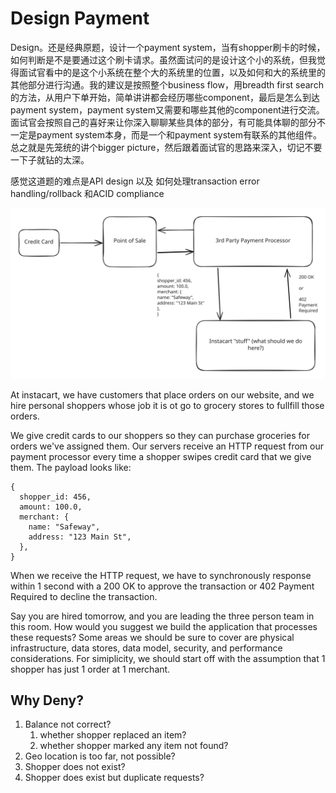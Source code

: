 # Design Payment

Design。还是经典原题，设计一个payment system，当有shopper刷卡的时候，如何判断是不是要通过这个刷卡请求。虽然面试问的是设计这个小的系统，但我觉得面试官看中的是这个小系统在整个大的系统里的位置，以及如何和大的系统里的其他部分进行沟通。我的建议是按照整个business flow，用breadth first search的方法，从用户下单开始，简单讲讲都会经历哪些component，最后是怎么到达payment system，payment system又需要和哪些其他的component进行交流。面试官会按照自己的喜好来让你深入聊聊某些具体的部分，有可能具体聊的部分不一定是payment system本身，而是一个和payme‍‍‍‍‍‍‍‌‍‌‌‌‌‍‍‌‌‌nt system有联系的其他组件。总之就是先笼统的讲个bigger picture，然后跟着面试官的思路来深入，切记不要一下子就钻的太深。

感觉这道题的难点是AP‍‍‍‍‍‍‍‌‍‌‌‌‌‍‍‌‌‌I design 以及 如何处理transaction error handling/rollback 和ACID compliance

<img src="../../.gitbook/assets/file.excalidraw (31).svg" alt="" class="gitbook-drawing">

At instacart, we have customers that place orders on our website, and we hire personal shoppers whose job it is ot go to grocery stores to fullfill those orders.

We give credit cards to our shoppers so they can purchase groceries for orders we've assigned them. Our servers receive an HTTP request from our payment processor every time a shopper swipes credit card that we give them. The payload looks like:

```
{
  shopper_id: 456,
  amount: 100.0,
  merchant: {
    name: "Safeway",
    address: "123 Main St",
  },
}
```

When we receive the HTTP request, we have to synchronously response within 1 second with a 200 OK to approve the transaction or 402 Payment Required to decline the transaction.

Say you are hired tomorrow, and you are leading the three person team in this room. How would you suggest we build the application that processes these requests? Some areas we should be sure to cover are physical infrastructure, data stores, data model, security, and performance considerations. For simiplicity, we should start off with the assumption that 1 shopper has just 1 order at 1 merchant.



## Why Deny?

1. Balance not correct?
   1. whether shopper replaced an item?
   2. whether shopper marked any item not found?
2. Geo location is too far, not possible?
3. Shopper does not exist?
4. Shopper does exist but duplicate requests?

